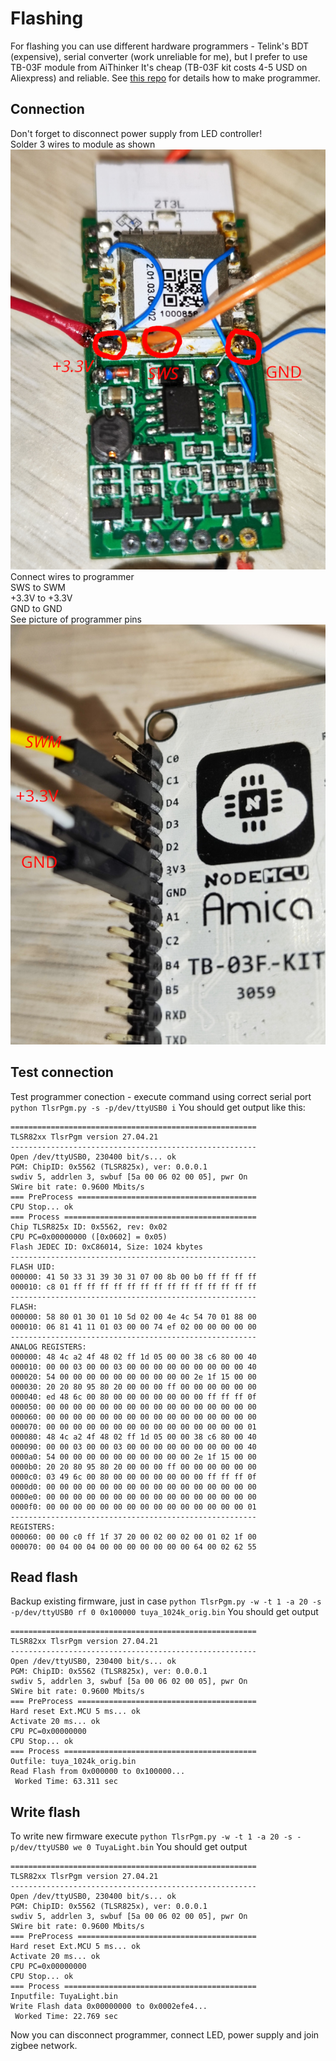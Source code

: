 # Flashing

For flashing you can use different hardware programmers - Telink's BDT (expensive), serial converter (work unreliable for me), but I prefer to use TB-03F module from AiThinker
It's cheap (TB-03F kit costs 4-5 USD on Aliexpress) and reliable.
See [this repo](https://github.com/pvvx/TLSRPGM) for details how to make programmer.

## Connection
Don't forget to disconnect power supply from LED controller!  
Solder 3 wires to module as shown ![tuya](tuya_wires.jpg)  
Connect wires to programmer  
SWS to SWM  
+3.3V to +3.3V  
GND to GND  
See picture of programmer pins ![Programmer](prog_wires.jpg)

## Test connection
Test programmer conection - execute command using correct serial port
`python TlsrPgm.py -s -p/dev/ttyUSB0 i`
You should get output like this:
```
=======================================================
TLSR82xx TlsrPgm version 27.04.21
-------------------------------------------------------
Open /dev/ttyUSB0, 230400 bit/s... ok
PGM: ChipID: 0x5562 (TLSR825x), ver: 0.0.0.1
swdiv 5, addrlen 3, swbuf [5a 00 06 02 00 05], pwr On
SWire bit rate: 0.9600 Mbits/s
=== PreProcess ========================================
CPU Stop... ok
=== Process ===========================================
Chip TLSR825x ID: 0x5562, rev: 0x02
CPU PC=0x00000000 ([0x0602] = 0x05)
Flash JEDEC ID: 0xC86014, Size: 1024 kbytes
-------------------------------------------------------
FLASH UID:
000000: 41 50 33 31 39 30 31 07 00 8b 00 b0 ff ff ff ff 
000010: c8 01 ff ff ff ff ff ff ff ff ff ff ff ff ff ff 
-------------------------------------------------------
FLASH:
000000: 58 80 01 30 01 10 5d 02 00 4e 4c 54 70 01 88 00 
000010: 06 81 41 11 01 03 00 00 74 ef 02 00 00 00 00 00 
-------------------------------------------------------
ANALOG REGISTERS:
000000: 48 4c a2 4f 48 02 ff 1d 05 00 00 38 c6 80 00 40 
000010: 00 00 03 00 00 03 00 00 00 00 00 00 00 00 00 40 
000020: 54 00 00 00 00 00 00 00 00 00 00 2e 1f 15 00 00 
000030: 20 20 80 95 80 20 00 00 00 ff 00 00 00 00 00 00 
000040: ed 48 6c 00 80 00 00 00 00 00 00 00 ff ff ff 0f 
000050: 00 00 00 00 00 00 00 00 00 00 00 00 00 00 00 00 
000060: 00 00 00 00 00 00 00 00 00 00 00 00 00 00 00 00 
000070: 00 00 00 00 00 00 00 00 00 00 00 00 00 00 00 01 
000080: 48 4c a2 4f 48 02 ff 1d 05 00 00 38 c6 80 00 40 
000090: 00 00 03 00 00 03 00 00 00 00 00 00 00 00 00 40 
0000a0: 54 00 00 00 00 00 00 00 00 00 00 2e 1f 15 00 00 
0000b0: 20 20 80 95 80 20 00 00 00 ff 00 00 00 00 00 00 
0000c0: 03 49 6c 00 80 00 00 00 00 00 00 00 ff ff ff 0f 
0000d0: 00 00 00 00 00 00 00 00 00 00 00 00 00 00 00 00 
0000e0: 00 00 00 00 00 00 00 00 00 00 00 00 00 00 00 00 
0000f0: 00 00 00 00 00 00 00 00 00 00 00 00 00 00 00 01 
-------------------------------------------------------
REGISTERS:
000060: 00 00 c0 ff 1f 37 20 00 02 00 02 00 01 02 1f 00 
000070: 00 04 00 04 00 00 00 00 00 00 00 64 00 02 62 55
````
## Read flash
Backup existing firmware, just in case
`python TlsrPgm.py -w -t 1 -a 20 -s -p/dev/ttyUSB0 rf 0 0x100000 tuya_1024k_orig.bin`
You should get output
```
=======================================================
TLSR82xx TlsrPgm version 27.04.21
-------------------------------------------------------
Open /dev/ttyUSB0, 230400 bit/s... ok
PGM: ChipID: 0x5562 (TLSR825x), ver: 0.0.0.1
swdiv 5, addrlen 3, swbuf [5a 00 06 02 00 05], pwr On
SWire bit rate: 0.9600 Mbits/s
=== PreProcess ========================================
Hard reset Ext.MCU 5 ms... ok
Activate 20 ms... ok
CPU PC=0x00000000
CPU Stop... ok
=== Process ===========================================
Outfile: tuya_1024k_orig.bin
Read Flash from 0x000000 to 0x100000...
 Worked Time: 63.311 sec       
```
## Write flash
To write new firmware execute
`python TlsrPgm.py -w -t 1 -a 20 -s -p/dev/ttyUSB0 we 0 TuyaLight.bin`
You should get output
```
=======================================================
TLSR82xx TlsrPgm version 27.04.21
-------------------------------------------------------
Open /dev/ttyUSB0, 230400 bit/s... ok
PGM: ChipID: 0x5562 (TLSR825x), ver: 0.0.0.1
swdiv 5, addrlen 3, swbuf [5a 00 06 02 00 05], pwr On
SWire bit rate: 0.9600 Mbits/s
=== PreProcess ========================================
Hard reset Ext.MCU 5 ms... ok
Activate 20 ms... ok
CPU PC=0x00000000
CPU Stop... ok
=== Process ===========================================
Inputfile: TuyaLight.bin
Write Flash data 0x00000000 to 0x0002efe4...
 Worked Time: 22.769 sec
```
Now you can disconnect programmer, connect LED, power supply and join zigbee network.

